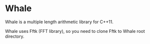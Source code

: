 Whale
=====

Whale is a multiple length arithmetic library for C++11.

Whale uses Fftk (FFT library), so you need to clone Fftk to Whale root directory.
